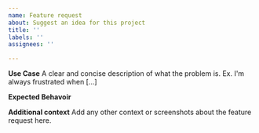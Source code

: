 ```yaml
---
name: Feature request
about: Suggest an idea for this project
title: ''
labels: ''
assignees: ''

---
```


**Use Case**
A clear and concise description of what the problem is. Ex. I'm always frustrated when [...]

**Expected Behavoir**

**Additional context**
Add any other context or screenshots about the feature request here.
